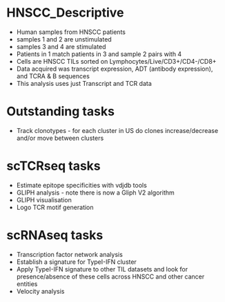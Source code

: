 # HNSCC_Descriptive

- Human samples from HNSCC patients
- samples 1 and 2 are unstimulated 
- samples 3 and 4 are stimulated 
- Patients in 1 match patients in 3 and sample 2 pairs with 4
- Cells are HNSCC TILs sorted on Lymphocytes/Live/CD3+/CD4-/CD8+
- Data acquired was transcript expression, ADT (antibody expression), and TCRA & B sequences
- This analysis uses just Transcript and TCR data

# Outstanding tasks
- Track clonotypes - for each cluster in US do clones increase/decrease and/or move between clusters 

# scTCRseq tasks
- Estimate epitope specificities with vdjdb tools
- GLIPH analysis - note there is now a Gliph V2 algorithm 
- GLIPH visualisation 
- Logo TCR motif generation 

# scRNAseq tasks
- Transcription factor network analysis
- Establish a signature for TypeI-IFN cluster
- Apply TypeI-IFN signature to other TIL datasets and look for presence/absence of these cells across HNSCC and other cancer entities
- Velocity analysis

